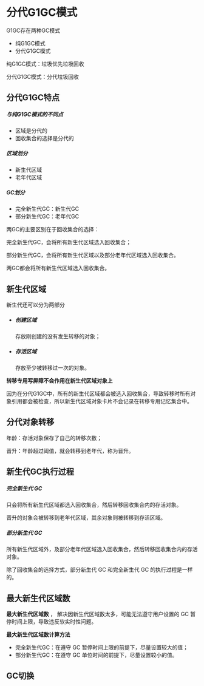 # 分代G1GC模式

G1GC存在两种GC模式

- 纯G1GC模式
- 分代G1GC模式

纯G1GC模式：垃圾优先垃圾回收

分代G1GC模式：分代垃圾回收

## 分代G1GC特点

##### 与纯G1GC模式的不同点

- 区域是分代的
- 回收集合的选择是分代的

##### 区域划分

- 新生代区域
- 老年代区域

##### GC划分

- 完全新生代GC：新生代GC
- 部分新生代GC：老年代GC

两GC的主要区别在于回收集合的选择：

完全新生代GC，会将所有新生代区域选入回收集合；

部分新生代GC，会将所有新生代区域以及部分老年代区域选入回收集合。

两GC都会将所有新生代区域选入回收集合。



## 新生代区域

新生代还可以分为两部分

- ##### 创建区域

  存放刚创建的没有发生转移的对象；

- ##### 存活区域

  存放至少被转移过一次的对象。

**转移专用写屏障不会作用在新生代区域对象上**

因为在分代G1GC中，所有的新生代区域都会被选入回收集合，导致转移时所有对象引用都会被检查，所以新生代区域对象卡片不会记录在转移专用记忆集合中。



## 分代对象转移

年龄：存活对象保存了自己的转移次数；

晋升：年龄超过阈值，就会转移到老年代，称为晋升。



## 新生代GC执行过程

##### 完全新生代 GC

只会将所有新生代区域都选入回收集合，然后转移回收集合内的存活对象。

晋升的对象会被转移到老年代区域，其余对象则被转移到存活区域。

##### 部分新生代 GC

所有新生代区域外，及部分老年代区域选入回收集合，然后转移回收集合内的存活对象。

除了回收集合的选择方式，部分新生代 GC 和完全新生代 GC 的执行过程是一样的。



## 最大新生代区域数

**最大新生代区域数** ， 解决因新生代区域数太多，可能无法遵守用户设置的 GC 暂停时间上限，导致违反软实时性问题。

**最大新生代区域数计算方法**

- 完全新生代GC：在遵守 GC 暂停时间上限的前提下，尽量设置较大的值；
- 部分新生代GC：在遵守 GC 单位时间的前提下，尽量设置较小的值。



## GC切换